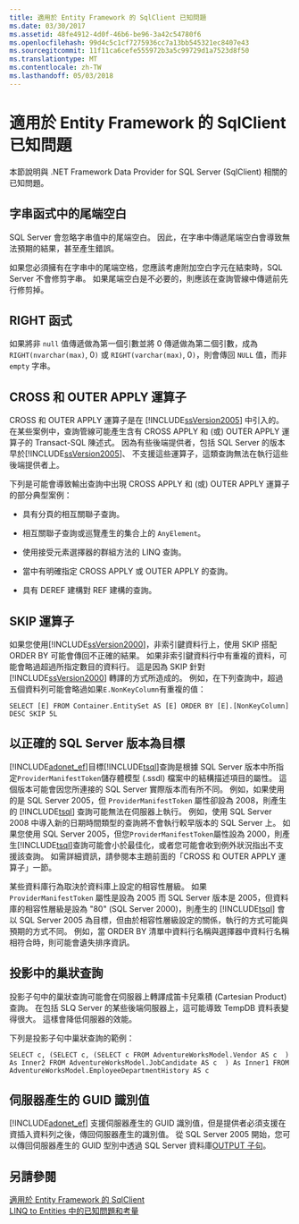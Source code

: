 ```yaml
---
title: 適用於 Entity Framework 的 SqlClient 已知問題
ms.date: 03/30/2017
ms.assetid: 48fe4912-4d0f-46b6-be96-3a42c54780f6
ms.openlocfilehash: 99d4c5c1cf7275936cc7a13bb545321ec8407e43
ms.sourcegitcommit: 11f11ca6cefe555972b3a5c99729d1a7523d8f50
ms.translationtype: MT
ms.contentlocale: zh-TW
ms.lasthandoff: 05/03/2018
---
```

# <a name="known-issues-in-sqlclient-for-entity-framework"></a>適用於 Entity Framework 的 SqlClient 已知問題
本節說明與 .NET Framework Data Provider for SQL Server (SqlClient) 相關的已知問題。  
  
## <a name="trailing-spaces-in-string-functions"></a>字串函式中的尾端空白  
 SQL Server 會忽略字串值中的尾端空白。 因此，在字串中傳遞尾端空白會導致無法預期的結果，甚至產生錯誤。  
  
 如果您必須擁有在字串中的尾端空格，您應該考慮附加空白字元在結束時，SQL Server 不會修剪字串。 如果尾端空白是不必要的，則應該在查詢管線中傳遞前先行修剪掉。  
  
## <a name="right-function"></a>RIGHT 函式  
 如果將非 `null` 值傳遞做為第一個引數並將 0 傳遞做為第二個引數，成為 `RIGHT(nvarchar(max)`, 0`)` 或 `RIGHT(varchar(max)`, 0`)`，則會傳回 `NULL` 值，而非 `empty` 字串。  
  
## <a name="cross-and-outer-apply-operators"></a>CROSS 和 OUTER APPLY 運算子  
 CROSS 和 OUTER APPLY 運算子是在 [!INCLUDE[ssVersion2005](../../../../../includes/ssversion2005-md.md)] 中引入的。 在某些案例中，查詢管線可能產生含有 CROSS APPLY 和 (或) OUTER APPLY 運算子的 Transact-SQL 陳述式。 因為有些後端提供者，包括 SQL Server 的版本早於[!INCLUDE[ssVersion2005](../../../../../includes/ssversion2005-md.md)]、 不支援這些運算子，這類查詢無法在執行這些後端提供者上。  
  
 下列是可能會導致輸出查詢中出現 CROSS APPLY 和 (或) OUTER APPLY 運算子的部分典型案例：  
  
-   具有分頁的相互關聯子查詢。  
  
-   相互關聯子查詢或巡覽產生的集合上的 `AnyElement`。  
  
-   使用接受元素選擇器的群組方法的 LINQ 查詢。  
  
-   當中有明確指定 CROSS APPLY 或 OUTER APPLY 的查詢。  
  
-   具有 DEREF 建構對 REF 建構的查詢。  
  
## <a name="skip-operator"></a>SKIP 運算子  
 如果您使用[!INCLUDE[ssVersion2000](../../../../../includes/ssversion2000-md.md)]，非索引鍵資料行上，使用 SKIP 搭配 ORDER BY 可能會傳回不正確的結果。 如果非索引鍵資料行中有重複的資料，可能會略過超過所指定數目的資料行。 這是因為 SKIP 針對 [!INCLUDE[ssVersion2000](../../../../../includes/ssversion2000-md.md)] 轉譯的方式所造成的。 例如，在下列查詢中，超過五個資料列可能會略過如果`E.NonKeyColumn`有重複的值：  
  
```  
SELECT [E] FROM Container.EntitySet AS [E] ORDER BY [E].[NonKeyColumn] DESC SKIP 5L  
```  
  
## <a name="targeting-the-correct-sql-server-version"></a>以正確的 SQL Server 版本為目標  
 [!INCLUDE[adonet_ef](../../../../../includes/adonet-ef-md.md)]目標[!INCLUDE[tsql](../../../../../includes/tsql-md.md)]查詢是根據 SQL Server 版本中所指定`ProviderManifestToken`儲存體模型 (.ssdl) 檔案中的結構描述項目的屬性。 這個版本可能會因您所連接的 SQL Server 實際版本而有所不同。 例如，如果使用的是 SQL Server 2005，但 `ProviderManifestToken` 屬性卻設為 2008，則產生的 [!INCLUDE[tsql](../../../../../includes/tsql-md.md)] 查詢可能無法在伺服器上執行。 例如，使用 SQL Server 2008 中導入新的日期時間類型的查詢將不會執行較早版本的 SQL Server 上。 如果您使用 SQL Server 2005，但您`ProviderManifestToken`屬性設為 2000，則產生[!INCLUDE[tsql](../../../../../includes/tsql-md.md)]查詢可能會小於最佳化，或者您可能會收到例外狀況指出不支援該查詢。 如需詳細資訊，請參閱本主題前面的「CROSS 和 OUTER APPLY 運算子」一節。  
  
 某些資料庫行為取決於資料庫上設定的相容性層級。 如果 `ProviderManifestToken` 屬性是設為 2005 而 SQL Server 版本是 2005，但資料庫的相容性層級是設為 "80" (SQL Server 2000)，則產生的 [!INCLUDE[tsql](../../../../../includes/tsql-md.md)] 會以 SQL Server 2005 為目標，但由於相容性層級設定的關係，執行的方式可能與預期的方式不同。 例如，當 ORDER BY 清單中資料行名稱與選擇器中資料行名稱相符合時，則可能會遺失排序資訊。  
  
## <a name="nested-queries-in-projection"></a>投影中的巢狀查詢  
 投影子句中的巢狀查詢可能會在伺服器上轉譯成笛卡兒乘積 (Cartesian Product) 查詢。 在包括 SLQ Server 的某些後端伺服器上，這可能導致 TempDB 資料表變得很大。 這樣會降低伺服器的效能。  
  
 下列是投影子句中巢狀查詢的範例：  
  
```  
SELECT c, (SELECT c, (SELECT c FROM AdventureWorksModel.Vendor AS c  ) As Inner2 FROM AdventureWorksModel.JobCandidate AS c  ) As Inner1 FROM AdventureWorksModel.EmployeeDepartmentHistory AS c  
```  
  
## <a name="server-generated-guid-identity-values"></a>伺服器產生的 GUID 識別值  
 [!INCLUDE[adonet_ef](../../../../../includes/adonet-ef-md.md)] 支援伺服器產生的 GUID 識別值，但是提供者必須支援在資插入資料列之後，傳回伺服器產生的識別值。 從 SQL Server 2005 開始，您可以傳回伺服器產生的 GUID 型別中透過 SQL Server 資料庫[OUTPUT 子句](http://go.microsoft.com/fwlink/?LinkId=169400)。  
  
## <a name="see-also"></a>另請參閱  
 [適用於 Entity Framework 的 SqlClient](../../../../../docs/framework/data/adonet/ef/sqlclient-for-the-entity-framework.md)  
 [LINQ to Entities 中的已知問題和考量](../../../../../docs/framework/data/adonet/ef/language-reference/known-issues-and-considerations-in-linq-to-entities.md)
